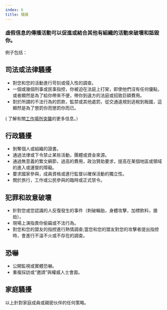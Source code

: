 ```yaml
---
index: 6
title: 騷擾
---
```

### 虛假信息的傳播活動可以促進或結合其他有組織的活動來破壞和詆毀你。

例子包括：

## 司法或法律騷擾

* 對您和您的活動進行苛刻或侵入性的調查。
* 一個或幾個刑事或民事指控，你被迫在法庭上打架，即使他們沒有任何優點，或者顯然是為了給你帶來不便，帶你到遠方的法庭或招致巨額費用。
* 對於所謂的不法行為的罰款，監禁或其他處罰，從交通違規到逃稅到叛國，這顯然是為了懲罰你而懲罰你而已。

( 了解有關[工作場所突襲](umbrella://information/protect-your-workspace)的更多信息。）

## 行政騷擾

* 剝奪個人或組織的證書。
* 通過法律或下令禁止某些活動，團體或資金來源。
* 通過無意義的繁文縟節，過高的費用，政治贊助要求，提高在某個地區或領域的進入或運營的障礙。
* 要求國家參與，成員資格或進行監督以確保活動的獨立性。
* 關於旅行，工作或公民參與的臨時或正式禁令。

## 犯罪和故意破壞

* 針對您或您認識的人反復發生的事件（刺破輪胎，身體攻擊，加標飲料，搶劫）。
* 現場上演指責你偷竊或不法行為。
* 對您和您的盟友的指控進行熱情調查;當您和您的盟友對您的攻擊者提出指控時，會進行不溫不火或不存在的調查。

## 恐嚇

* 公開監視或實體恐嚇。
* 重複採訪或“邀請”與權威人士會面。

## 家庭騷擾

以上針對家庭成員或親密伙伴的任何策略。